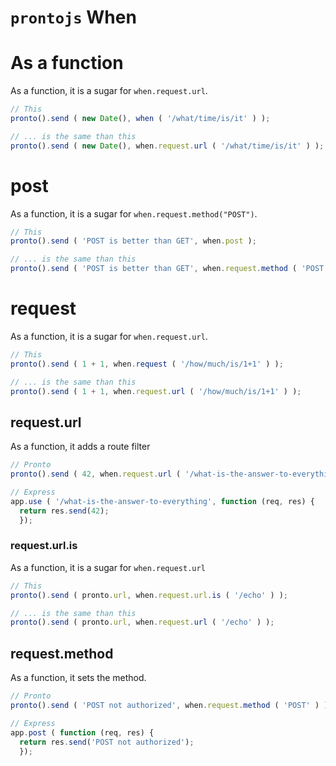 `prontojs` When
=============

# As a function

As a function, it is a sugar for `when.request.url`.

```js
// This
pronto().send ( new Date(), when ( '/what/time/is/it' ) );

// ... is the same than this
pronto().send ( new Date(), when.request.url ( '/what/time/is/it' ) );
```

# post

As a function, it is a sugar for `when.request.method("POST")`.

```js
// This
pronto().send ( 'POST is better than GET', when.post );

// ... is the same than this
pronto().send ( 'POST is better than GET', when.request.method ( 'POST' ) );
```

# request

As a function, it is a sugar for `when.request.url`.

```js
// This
pronto().send ( 1 + 1, when.request ( '/how/much/is/1+1' ) );

// ... is the same than this
pronto().send ( 1 + 1, when.request.url ( '/how/much/is/1+1' ) );
```

## request.url

As a function, it adds a route filter

```js
// Pronto
pronto().send ( 42, when.request.url ( '/what-is-the-answer-to-everything' ) );

// Express
app.use ( '/what-is-the-answer-to-everything', function (req, res) {
  return res.send(42);
  });
```

### request.url.is

As a function, it is a sugar for `when.request.url`

```js
// This
pronto().send ( pronto.url, when.request.url.is ( '/echo' ) );

// ... is the same than this
pronto().send ( pronto.url, when.request.url ( '/echo' ) );
```

## request.method

As a function, it sets the method.

```js
// Pronto
pronto().send ( 'POST not authorized', when.request.method ( 'POST' ) );

// Express
app.post ( function (req, res) {
  return res.send('POST not authorized');
  });
```
